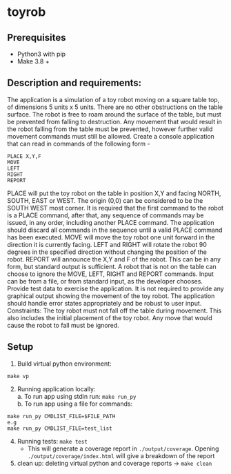 # toyrob
<h2>Prerequisites</h2>

- Python3 with pip
- Make 3.8 + 

<h2>Description and requirements:</h2>
The application is a simulation of a toy robot moving on a square table top, of dimensions 5 units x 5 units. There are no
other obstructions on the table surface. The robot is free to roam around the surface of the table, but must be prevented
from falling to destruction. Any movement that would result in the robot falling from the table must be prevented,
however further valid movement commands must still be allowed.
Create a console application that can read in commands of the following form -

```
PLACE X,Y,F
MOVE
LEFT
RIGHT
REPORT
```

PLACE will put the toy robot on the table in position X,Y and facing NORTH, SOUTH, EAST or WEST. The origin (0,0)
can be considered to be the SOUTH WEST most corner. It is required that the first command to the robot is a PLACE
command, after that, any sequence of commands may be issued, in any order, including another PLACE command. The
application should discard all commands in the sequence until a valid PLACE command has been executed.
MOVE will move the toy robot one unit forward in the direction it is currently facing.
LEFT and RIGHT will rotate the robot 90 degrees in the specified direction without changing the position of the robot.
REPORT will announce the X,Y and F of the robot. This can be in any form, but standard output is sufficient.
A robot that is not on the table can choose to ignore the MOVE, LEFT, RIGHT and REPORT commands.
Input can be from a file, or from standard input, as the developer chooses.
Provide test data to exercise the application.
It is not required to provide any graphical output showing the movement of the toy robot.
The application should handle error states appropriately and be robust to user input.
Constraints:
The toy robot must not fall off the table during movement. This also includes the initial placement of the toy robot. Any
move that would cause the robot to fall must be ignored.

<h2>Setup</h2>

1. Build virtual python environment: 

```
make vp
```

2. Running application locally: <br>
  a. To run app using stdin run: `make run_py` <br/>
  b. To run app using a file for commands:
  ```
  make run_py CMDLIST_FILE=$FILE_PATH
  e.g 
  make run_py CMDLIST_FILE=test_list
  ```
4. Running tests: `make test`
   - This will generate a coverage report in `./output/coverage`. Opening `./output/coverage/index.html` will give a breakdown of the report
6. clean up: deleting virtual python and coverage reports -> `make clean` 
